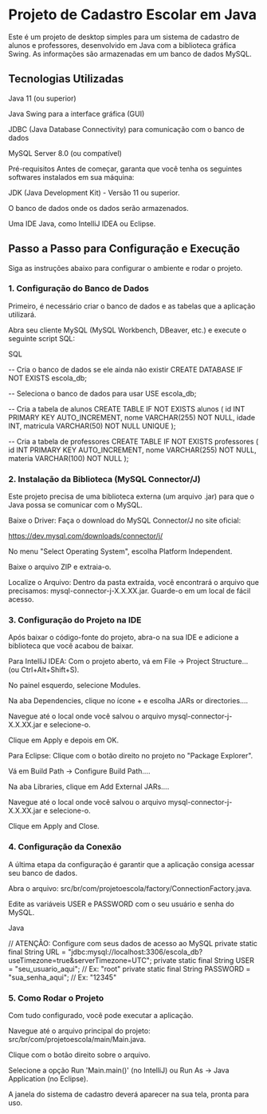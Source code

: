 # Projeto de Cadastro Escolar em Java
Este é um projeto de desktop simples para um sistema de cadastro de alunos e professores, desenvolvido em Java com a biblioteca gráfica Swing. As informações são armazenadas em um banco de dados MySQL.

## Tecnologias Utilizadas
Java 11 (ou superior)

Java Swing para a interface gráfica (GUI)

JDBC (Java Database Connectivity) para comunicação com o banco de dados

MySQL Server 8.0 (ou compatível)

Pré-requisitos
Antes de começar, garanta que você tenha os seguintes softwares instalados em sua máquina:

JDK (Java Development Kit) - Versão 11 ou superior.

O banco de dados onde os dados serão armazenados.

Uma IDE Java, como IntelliJ IDEA ou Eclipse.

## Passo a Passo para Configuração e Execução
Siga as instruções abaixo para configurar o ambiente e rodar o projeto.

### 1. Configuração do Banco de Dados
   Primeiro, é necessário criar o banco de dados e as tabelas que a aplicação utilizará.

Abra seu cliente MySQL (MySQL Workbench, DBeaver, etc.) e execute o seguinte script SQL:

SQL

-- Cria o banco de dados se ele ainda não existir
CREATE DATABASE IF NOT EXISTS escola_db;

-- Seleciona o banco de dados para usar
USE escola_db;

-- Cria a tabela de alunos
CREATE TABLE IF NOT EXISTS alunos (
id INT PRIMARY KEY AUTO_INCREMENT,
nome VARCHAR(255) NOT NULL,
idade INT,
matricula VARCHAR(50) NOT NULL UNIQUE
);

-- Cria a tabela de professores
CREATE TABLE IF NOT EXISTS professores (
id INT PRIMARY KEY AUTO_INCREMENT,
nome VARCHAR(255) NOT NULL,
materia VARCHAR(100) NOT NULL
);
### 2. Instalação da Biblioteca (MySQL Connector/J)
   Este projeto precisa de uma biblioteca externa (um arquivo .jar) para que o Java possa se comunicar com o MySQL.

Baixe o Driver: Faça o download do MySQL Connector/J no site oficial:

https://dev.mysql.com/downloads/connector/j/

No menu "Select Operating System", escolha Platform Independent.

Baixe o arquivo ZIP e extraia-o.

Localize o Arquivo: Dentro da pasta extraída, você encontrará o arquivo que precisamos: mysql-connector-j-X.X.XX.jar. Guarde-o em um local de fácil acesso.

### 3. Configuração do Projeto na IDE
   Após baixar o código-fonte do projeto, abra-o na sua IDE e adicione a biblioteca que você acabou de baixar.

Para IntelliJ IDEA:
Com o projeto aberto, vá em File -> Project Structure... (ou Ctrl+Alt+Shift+S).

No painel esquerdo, selecione Modules.

Na aba Dependencies, clique no ícone + e escolha JARs or directories....

Navegue até o local onde você salvou o arquivo mysql-connector-j-X.X.XX.jar e selecione-o.

Clique em Apply e depois em OK.

Para Eclipse:
Clique com o botão direito no projeto no "Package Explorer".

Vá em Build Path -> Configure Build Path....

Na aba Libraries, clique em Add External JARs....

Navegue até o local onde você salvou o arquivo mysql-connector-j-X.X.XX.jar e selecione-o.

Clique em Apply and Close.

### 4. Configuração da Conexão
  A última etapa da configuração é garantir que a aplicação consiga acessar seu banco de dados.

Abra o arquivo: src/br/com/projetoescola/factory/ConnectionFactory.java.

Edite as variáveis USER e PASSWORD com o seu usuário e senha do MySQL.

Java

// ATENÇÃO: Configure com seus dados de acesso ao MySQL
private static final String URL = "jdbc:mysql://localhost:3306/escola_db?useTimezone=true&serverTimezone=UTC";
private static final String USER = "seu_usuario_aqui";      // Ex: "root"
private static final String PASSWORD = "sua_senha_aqui"; // Ex: "12345"
### 5. Como Rodar o Projeto
   Com tudo configurado, você pode executar a aplicação.

Navegue até o arquivo principal do projeto: src/br/com/projetoescola/main/Main.java.

Clique com o botão direito sobre o arquivo.

Selecione a opção Run 'Main.main()' (no IntelliJ) ou Run As -> Java Application (no Eclipse).

A janela do sistema de cadastro deverá aparecer na sua tela, pronta para uso.